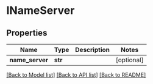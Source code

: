 # INameServer

## Properties
Name | Type | Description | Notes
------------ | ------------- | ------------- | -------------
**name_server** | **str** |  | [optional] 

[[Back to Model list]](../README.md#documentation-for-models) [[Back to API list]](../README.md#documentation-for-api-endpoints) [[Back to README]](../README.md)


